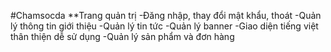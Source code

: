 #Chamsocda
**Trang quản trị 
-Đăng nhập, thay đổi mật khẩu, thoát
-Quản lý thông tin giới thiệu
-Quản lý tin tức
-Quản lý banner
-Giao diện tiếng việt thân thiện dễ sử dụng
-Quản lý sản phẩm và đơn hàng
